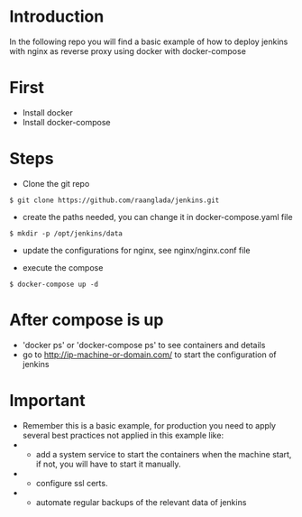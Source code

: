 # Introduction
In the following repo you will find a basic example of how to deploy jenkins with nginx as reverse proxy using docker with docker-compose

# First
- Install docker 
- Install docker-compose


# Steps
- Clone the git repo
```
$ git clone https://github.com/raanglada/jenkins.git
```
- create the paths needed, you can change it in docker-compose.yaml file
```
$ mkdir -p /opt/jenkins/data
```

- update the configurations for nginx, see nginx/nginx.conf file

- execute the compose
```
$ docker-compose up -d
```

# After compose is up
- 'docker ps' or 'docker-compose ps' to see containers and details
- go to http://ip-machine-or-domain.com/ to start the configuration of jenkins

# Important
- Remember this is a basic example, for production you need to apply several best practices not applied in this example like:
- - add a system service to start the containers when the machine start, if not, you will have to start it manually.
- - configure ssl certs.
- - automate regular backups of the relevant data of jenkins







